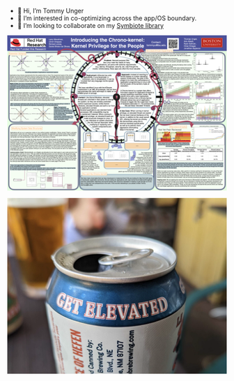- 👋 Hi, I’m Tommy Unger
- 👀 I’m interested in co-optimizing across the app/OS boundary.
- 💞️ I’m looking to collaborate on my [Symbiote library](https://github.com/Symbi-OS/Symlib)

![Poster](Sym_Poster.001.png)

![Can](closeCan.png)
